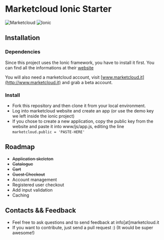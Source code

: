 # Marketcloud Ionic Starter
![Marketcloud](http://www.marketcloud.it/img/logo_1200.png)
![Ionic](http://ionicframework.com/img/ionic-logo-blog.png)
## Installation

### Dependencies
Since this project uses the Ionic framework, you have to install it first.
You can find all the informations at their [website](http://www.ionicframework.com)

You will also need a marketcloud account, visit [www.marketcloud.it](http://www.marketcloud.it) and grab a beta account.

### Install
* Fork this repository and then clone it from your local environment.
* Log into marketcloud website and create an app (or use the demo key we left inside the ionic project)
* If you chose to create a new application, copy the public key from the website and paste it into www/js/app.js, editing the line `marketcloud.public = 'PASTE-HERE'`


## Roadmap

* ~~Application skeleton~~
* ~~Catalogue~~
* ~~Cart~~
* ~~Guest Checkout~~
* Account management
* Registered user checkout
* Add input validation
* Caching

## Contacts && Feedback
* Feel free to ask questions and to send feedback at info[at]marketcloud.it
* If you want to contribute, just send a pull request :) (It would be super awesome!)
